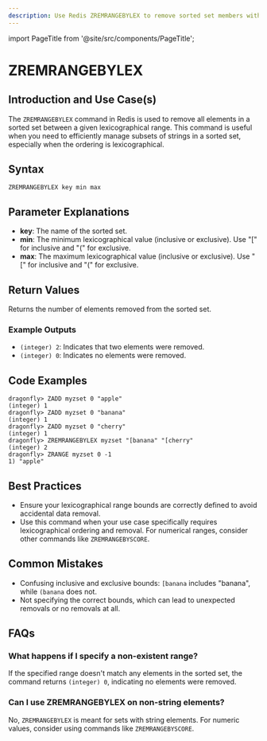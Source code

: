 ```yaml
---
description: Use Redis ZREMRANGEBYLEX to remove sorted set members within a lexicographical range, plus expert tips beyond official Redis docs.
---
```


import PageTitle from '@site/src/components/PageTitle';

# ZREMRANGEBYLEX

<PageTitle title="Redis ZREMRANGEBYLEX Explained (Better Than Official Docs)" />

## Introduction and Use Case(s)

The `ZREMRANGEBYLEX` command in Redis is used to remove all elements in a sorted set between a given lexicographical range. This command is useful when you need to efficiently manage subsets of strings in a sorted set, especially when the ordering is lexicographical.

## Syntax

```
ZREMRANGEBYLEX key min max
```

## Parameter Explanations

- **key**: The name of the sorted set.
- **min**: The minimum lexicographical value (inclusive or exclusive). Use "[" for inclusive and "(" for exclusive.
- **max**: The maximum lexicographical value (inclusive or exclusive). Use "[" for inclusive and "(" for exclusive.

## Return Values

Returns the number of elements removed from the sorted set.

### Example Outputs

- `(integer) 2`: Indicates that two elements were removed.
- `(integer) 0`: Indicates no elements were removed.

## Code Examples

```cli
dragonfly> ZADD myzset 0 "apple"
(integer) 1
dragonfly> ZADD myzset 0 "banana"
(integer) 1
dragonfly> ZADD myzset 0 "cherry"
(integer) 1
dragonfly> ZREMRANGEBYLEX myzset "[banana" "[cherry"
(integer) 2
dragonfly> ZRANGE myzset 0 -1
1) "apple"
```

## Best Practices

- Ensure your lexicographical range bounds are correctly defined to avoid accidental data removal.
- Use this command when your use case specifically requires lexicographical ordering and removal. For numerical ranges, consider other commands like `ZREMRANGEBYSCORE`.

## Common Mistakes

- Confusing inclusive and exclusive bounds: `[banana` includes "banana", while `(banana` does not.
- Not specifying the correct bounds, which can lead to unexpected removals or no removals at all.

## FAQs

### What happens if I specify a non-existent range?

If the specified range doesn't match any elements in the sorted set, the command returns `(integer) 0`, indicating no elements were removed.

### Can I use ZREMRANGEBYLEX on non-string elements?

No, `ZREMRANGEBYLEX` is meant for sets with string elements. For numeric values, consider using commands like `ZREMRANGEBYSCORE`.

